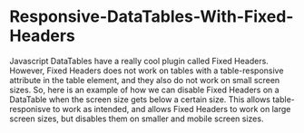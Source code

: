 # Responsive-DataTables-With-Fixed-Headers

Javascript DataTables have a really cool plugin called Fixed Headers. However, Fixed Headers does not work on tables with a table-responsive attribute in the table element, and they also do not work on small screen sizes. So, here is an example of how we can disable Fixed Headers on a DataTable when the screen size gets below a certain size. This allows table-responisve to work as intended, and allows Fixed Headers to work on large screen sizes, but disables them on smaller and mobile screen sizes.
